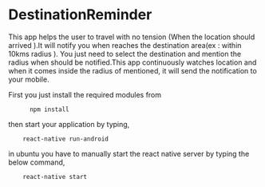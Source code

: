 # DestinationReminder



This app helps the user to travel with no tension (When the location should arrived ).It will notify you when reaches the destination area(ex : within 10kms radius ). You just need to select the destination and mention the radius when should be notified.This app continuously watches  location and when it comes inside the radius of mentioned, it will send the notification to your mobile. 


First you just install the required modules from 




          npm install
          
          
then start your application by typing, 




        react-native run-android
        
in ubuntu you have to manually start the react native server by typing the below command,
      
      
      
      
      
      
        react-native start
